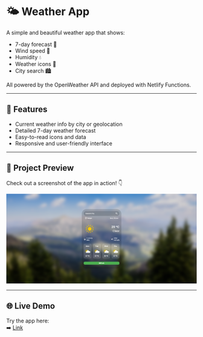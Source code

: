 # 🌤️ Weather App

A simple and beautiful weather app that shows:

- 7-day forecast 📅  
- Wind speed 💨  
- Humidity 💧  
- Weather icons 🌈  
- City search 🏙️  

All powered by the OpenWeather API and deployed with Netlify Functions.

---

## 🚀 Features

- Current weather info by city or geolocation  
- Detailed 7-day weather forecast  
- Easy-to-read icons and data  
- Responsive and user-friendly interface  

---

## 📸 Project Preview

Check out a screenshot of the app in action! 👇

![Preview](assets/preview.png)

---

## 🌐 Live Demo

Try the app here:  
➡️ [Link](http://denyshandziichuk.me/Weather-App/)

